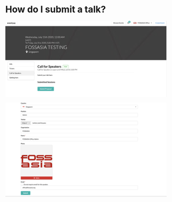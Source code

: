 
# How do I submit a talk? 


![Overview page](/event-setup/images/How-to-submit-your-talk-main-page.png)


![Overview page](/event-setup/images/Speaker-details-2.png)


